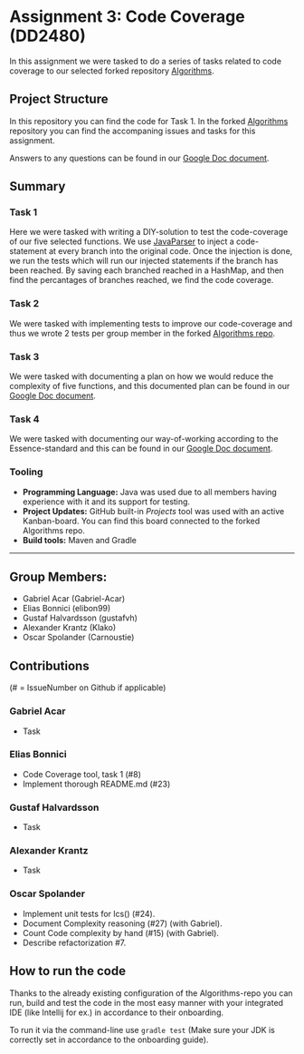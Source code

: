 # Assignment 3: Code Coverage (DD2480)

In this assignment we were tasked to do a series of tasks related to code coverage to our selected forked repository [Algorithms](https://github.com/GroupFiveSW/Algorithms).

## Project Structure

In this repository you can find the code for Task 1. In the forked [Algorithms](https://github.com/GroupFiveSW/Algorithms)  repository you can find the accompaning issues and tasks for this assignment.

Answers to any questions can be found in our [Google Doc document](https://docs.google.com/document/d/1bt9GIrMK8Onisi5SNo1qF5o6E88D0EX2Kfyqa3HVL58/edit?usp=sharing).

## Summary

### Task 1

Here we were tasked with writing a DIY-solution to test the code-coverage of our five selected functions. We use [JavaParser](http://javaparser.org/) to inject a code-statement at every branch into the original code. Once the injection is done, we run the tests which will run our injected statements if the branch has been reached. By saving each branched reached in a HashMap, and then find the percantages of branches reached, we find the code coverage.

### Task 2

We were tasked with implementing tests to improve our code-coverage and thus we wrote 2 tests per group member in the forked [Algorithms repo](https://github.com/GroupFiveSW/Algorithms).

### Task 3

We were tasked with documenting a plan on how we would reduce the complexity of five functions, and this documented plan can be found in our [Google Doc document](https://docs.google.com/document/d/1bt9GIrMK8Onisi5SNo1qF5o6E88D0EX2Kfyqa3HVL58/edit?usp=sharing).

### Task 4

We were tasked with documenting our way-of-working according to the Essence-standard and this can be found in our [Google Doc document](https://docs.google.com/document/d/1bt9GIrMK8Onisi5SNo1qF5o6E88D0EX2Kfyqa3HVL58/edit?usp=sharing).

### Tooling

- **Programming Language:** Java was used due to all members having experience with it and its support for testing.
- **Project Updates:** GitHub built-in _Projects_ tool was used with an active Kanban-board. You can find this board connected to the forked Algorithms repo.
- **Build tools:** Maven and Gradle

---


## Group Members:
- Gabriel Acar (Gabriel-Acar)
- Elias Bonnici (elibon99)
- Gustaf Halvardsson (gustafvh)
- Alexander Krantz (Klako)
- Oscar Spolander (Carnoustie)

## Contributions
(# = IssueNumber on Github if applicable)

### Gabriel Acar
- Task

### Elias Bonnici
- Code Coverage tool, task 1 (#8)
- Implement thorough README.md (#23)

### Gustaf Halvardsson
- Task

### Alexander Krantz
- Task

### Oscar Spolander
- Implement unit tests for lcs() (#24).
- Document Complexity reasoning (#27) (with Gabriel).
- Count Code complexity by hand (#15) (with Gabriel).
- Describe refactorization #7. 

## How to run the code
Thanks to the already existing configuration of the Algorithms-repo you can run, build and test the code in the most easy manner with your integrated IDE (like Intellij for ex.) in accordance to their onboarding.

To run it via the command-line use `gradle test` (Make sure your JDK is correctly set in accordance to the onboarding guide).

